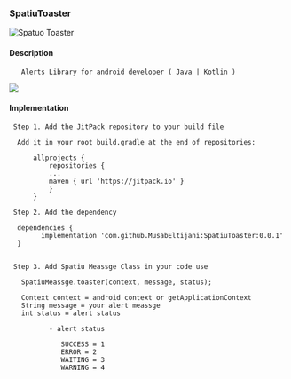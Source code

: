 ### SpatiuToaster

 ![Spatuo Toaster](https://user-images.githubusercontent.com/53666445/162854122-dadef4a2-b998-4e6e-950f-d20f55651bf0.png)

 #### Description

       Alerts Library for android developer ( Java | Kotlin )

  
  [![](https://jitpack.io/v/MusabEltijani/SpatiuToaster.svg)](https://jitpack.io/#MusabEltijani/SpatiuToaster)
  
#### Implementation
     
     Step 1. Add the JitPack repository to your build file
     
      Add it in your root build.gradle at the end of repositories:
     
          allprojects {
              repositories {
              ...
              maven { url 'https://jitpack.io' }
              }
          }
    
     Step 2. Add the dependency
    
      dependencies {
            implementation 'com.github.MusabEltijani:SpatiuToaster:0.0.1'
      }
    
    
     Step 3. Add Spatiu Meassge Class in your code use 
       
       SpatiuMeassge.toaster(context, message, status);
       
       Context context = android context or getApplicationContext 
       String message = your alert meassge 
       int status = alert status 
       
              - alert status 
              
                 SUCCESS = 1
                 ERROR = 2
                 WAITING = 3
                 WARNING = 4
